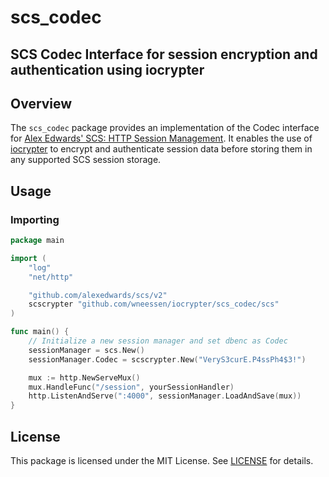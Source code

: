 # scs_codec
## SCS Codec Interface for session encryption and authentication using iocrypter

## Overview

The `scs_codec` package provides an implementation of the Codec interface
for [Alex Edwards' SCS: HTTP Session Management](https://github.com/alexedwards/scs). It enables the use
of [iocrypter](https://github.com/wneessen/iocrypter) to encrypt and authenticate session data before storing 
them in any supported SCS session storage.

## Usage

### Importing

```go
package main

import (
	"log"
	"net/http"

	"github.com/alexedwards/scs/v2"
	scscrypter "github.com/wneessen/iocrypter/scs_codec/scs"
)

func main() {
	// Initialize a new session manager and set dbenc as Codec
	sessionManager = scs.New()
	sessionManager.Codec = scscrypter.New("VeryS3curE.P4ssPh4$3!")

	mux := http.NewServeMux()
	mux.HandleFunc("/session", yourSessionHandler)
	http.ListenAndServe(":4000", sessionManager.LoadAndSave(mux))
}
```

## License

This package is licensed under the MIT License. See [LICENSE](LICENSE) for details.

